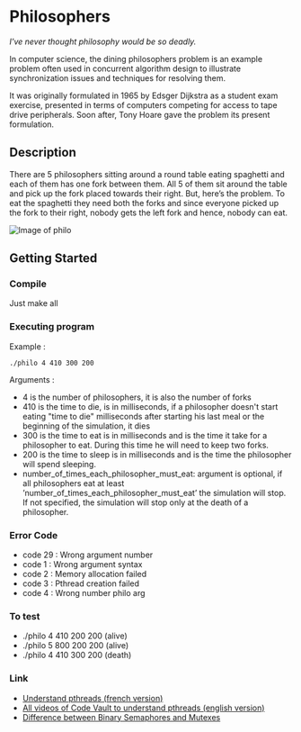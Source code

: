 # Philosophers

*I've never thought philosophy would be so deadly.*

In computer science, the dining philosophers problem is an
example problem often used in concurrent algorithm design to
illustrate synchronization issues and techniques for resolving them.

It was originally formulated in 1965 by Edsger Dijkstra as a
student exam exercise, presented in terms of computers competing
for access to tape drive peripherals. Soon after, Tony Hoare gave
the problem its present formulation.

## Description

There are 5 philosophers sitting around a round table eating spaghetti and each of them has one fork between them. All 5 of them sit around the table and pick up the fork placed towards their right. But, here’s the problem. To eat the spaghetti they need both the forks and since everyone picked up the fork to their right, nobody gets the left fork and hence, nobody can eat.

![Image of philo](https://static.javatpoint.com/operating-system/images/os-dining-philosophers-problem.gif)

## Getting Started

### Compile

Just make all

### Executing program

Example :
```
./philo 4 410 300 200 
```
Arguments :
* 4 is the number of philosophers, it is also the number of forks
* 410 is the time to die, is in milliseconds, if a philosopher doesn't start eating "time to die" milliseconds after starting his last meal or the beginning of the simulation, it dies
* 300 is the time to eat is in milliseconds and is the time it take for a philosopher to eat. During this time he will need to keep two forks.
* 200 is the time to sleep is in milliseconds and is the time the philosopher will spend sleeping.
* number_of_times_each_philosopher_must_eat: argument is optional, if all
philosophers eat at least ’number_of_times_each_philosopher_must_eat’ the
simulation will stop. If not specified, the simulation will stop only at the death
of a philosopher.

### Error Code

* code 29	: Wrong argument number
* code 1	: Wrong argument syntax
* code 2	: Memory allocation failed
* code 3	: Pthread creation failed
* code 4	: Wrong number philo arg

### To test

* ./philo 4 410 200 200 (alive)
* ./philo 5 800 200 200 (alive)
* ./philo 4 410 300 200 (death)

### Link

* [Understand pthreads (french version)](https://franckh.developpez.com/tutoriels/posix/pthreads)
* [All videos of Code Vault to understand pthreads (english version)](https://youtu.be/d9s_d28yJq0)
* [Difference between Binary Semaphores and Mutexes](https://youtu.be/ZpRN3XQY4AA)